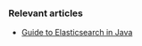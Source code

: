 ### Relevant articles

- [Guide to Elasticsearch in Java](http://www.baeldung.com/elasticsearch-java)